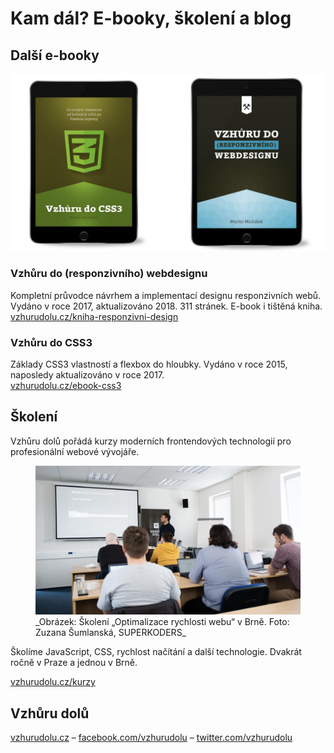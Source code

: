 # Kam dál? E-booky, školení a blog

## Další e-booky

![E-booky ze Vzhůru dolů](../dist/images/original/vdamp/vdcss3-vdwd.jpg)

### Vzhůru do (responzivního) webdesignu

Kompletní průvodce návrhem a implementací designu responzivních webů. Vydáno v roce 2017, aktualizováno 2018. 311 stránek. E-book i tištěná kniha.  
[vzhurudolu.cz/kniha-responzivni-design](https://www.vzhurudolu.cz/kniha-responzivni-design)

### Vzhůru do CSS3

Základy CSS3 vlastností a flexbox do hloubky. Vydáno v roce 2015, naposledy aktualizováno v roce 2017.  
[vzhurudolu.cz/ebook-css3](https://www.vzhurudolu.cz/ebook-css3)

## Školení

Vzhůru dolů pořádá kurzy moderních frontendových technologií pro profesionální webové vývojáře.

<figure>
<img src="../dist/images/original/vdamp/vd-skoleni.jpg" alt="">
<figcaption markdown="1">
_Obrázek: Školení „Optimalizace rychlosti webu“ v Brně. Foto: Zuzana Šumlanská, SUPERKODERS_
</figcaption>
</figure>

Školíme JavaScript, CSS, rychlost načítání a další technologie. Dvakrát ročně v Praze a jednou v Brně.

[vzhurudolu.cz/kurzy](https://www.vzhurudolu.cz/kurzy)

## Vzhůru dolů

[vzhurudolu.cz](https://www.vzhurudolu.cz/) – [facebook.com/vzhurudolu](https://www.facebook.com/VzhuruDolu/) – [twitter.com/vzhurudolu](https://twitter.com/vzhurudolu)
